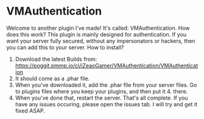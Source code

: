 # VMAuthentication
Welcome to another plugin I've made! It's called: VMAuthentication.
How does this work?
This plugin is mainly designed for authentication. If you want your server fully secured, without any impersonators or hackers, then you can add this to your server.
How to install?
1. Download the latest Builds from: https://poggit.pmmp.io/ci/iZeaoGamer/VMAuthentication/VMAuthentication
2. It should come as a .phar file.
3. When you've downloaded it, add the .phar file from your server files. Go to plugins files where you keep your plugins, and then put it 4. there.
5. When you've done that, restart the server.
That's all complete.
If you have any issues occuring, please open the issues tab. I will try and get it fixed ASAP.

